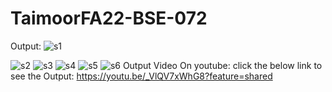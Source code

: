 # TaimoorFA22-BSE-072
Output:
![s1](https://github.com/user-attachments/assets/d86da828-53bd-4627-95ea-b29f00441be2)

![s2](https://github.com/user-attachments/assets/e9cfdca6-0367-4683-a3ca-6ed27b336d75)
![s3](https://github.com/user-attachments/assets/5dfa3b79-dc9b-4d2c-83eb-b98b8932dba8)
![s4](https://github.com/user-attachments/assets/b57974b7-8acb-4c5b-b139-80e5c1dff6a6)
![s5](https://github.com/user-attachments/assets/6b7bc4f3-e582-4876-a4a4-e37fb85b5a3c)
![s6](https://github.com/user-attachments/assets/0d561d10-4ce1-4609-bd57-19f08e5248b4)
Output Video On youtube:
click the below link to see the Output:
https://youtu.be/_VlQV7xWhG8?feature=shared
